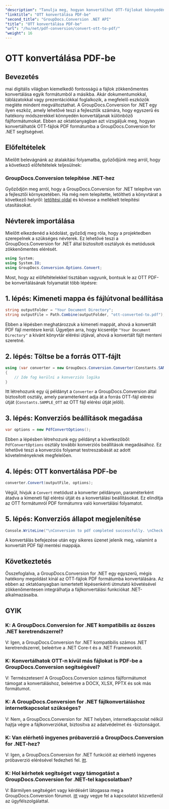 ```yaml
---
"description": "Tanulja meg, hogyan konvertálhat OTT-fájlokat könnyedén PDF formátumba a GroupDocs.Conversion for .NET segítségével. Zökkenőmentesen integrálhatja a fájlkonvertálást .NET-alkalmazásaiba."
"linktitle": "OTT konvertálása PDF-be"
"second_title": "GroupDocs.Conversion .NET API"
"title": "OTT konvertálása PDF-be"
"url": "/hu/net/pdf-conversion/convert-ott-to-pdf/"
"weight": 16
---
```


# OTT konvertálása PDF-be

## Bevezetés

mai digitális világban kiemelkedő fontosságú a fájlok zökkenőmentes konvertálása egyik formátumból a másikba. Akár dokumentumokkal, táblázatokkal vagy prezentációkkal foglalkozik, a megfelelő eszközök megléte mindent megváltoztathat. A GroupDocs.Conversion for .NET egy ilyen eszköz, amely lehetővé teszi a fejlesztők számára, hogy egyszerű és hatékony módszerekkel könnyedén konvertáljanak különböző fájlformátumokat. Ebben az oktatóanyagban azt vizsgáljuk meg, hogyan konvertálhatók OTT-fájlok PDF formátumba a GroupDocs.Conversion for .NET segítségével.

## Előfeltételek

Mielőtt belevágnánk az átalakítási folyamatba, győződjünk meg arról, hogy a következő előfeltételek teljesülnek:

### GroupDocs.Conversion telepítése .NET-hez

Győződjön meg arról, hogy a GroupDocs.Conversion for .NET telepítve van a fejlesztői környezetében. Ha még nem telepítette, letöltheti a könyvtárat a következő helyről: [letöltési oldal](https://releases.groupdocs.com/conversion/net/) és kövesse a mellékelt telepítési utasításokat.

## Névterek importálása

Mielőtt elkezdenéd a kódolást, győződj meg róla, hogy a projektedben szerepelnek a szükséges névterek. Ez lehetővé teszi a GroupDocs.Conversion for .NET által biztosított osztályok és metódusok zökkenőmentes elérését.

```csharp
using System;
using System.IO;
using GroupDocs.Conversion.Options.Convert;
```


Most, hogy az előfeltételekkel tisztában vagyunk, bontsuk le az OTT PDF-be konvertálásának folyamatát több lépésre:

## 1. lépés: Kimeneti mappa és fájlútvonal beállítása

```csharp
string outputFolder = "Your Document Directory";
string outputFile = Path.Combine(outputFolder, "ott-converted-to.pdf");
```

Ebben a lépésben meghatározzuk a kimeneti mappát, ahová a konvertált PDF fájl mentésre kerül. Ügyeljen arra, hogy kicserélje `"Your Document Directory"` a kívánt könyvtár elérési útjával, ahová a konvertált fájlt menteni szeretné.

## 2. lépés: Töltse be a forrás OTT-fájlt

```csharp
using (var converter = new GroupDocs.Conversion.Converter(Constants.SAMPLE_OTT))
{
    // Ide fog kerülni a konverziós logika
}
```

Itt létrehozunk egy új példányt a `Converter` a GroupDocs.Conversion által biztosított osztály, amely paraméterként adja át a forrás OTT-fájl elérési útját (`Constants.SAMPLE_OTT` az OTT fájl elérési útját jelöli).

## 3. lépés: Konverziós beállítások megadása

```csharp
var options = new PdfConvertOptions();
```

Ebben a lépésben létrehozunk egy példányt a következőből: `PdfConvertOptions` osztály további konverziós beállítások megadásához. Ez lehetővé teszi a konverziós folyamat testreszabását az adott követelményeknek megfelelően.

## 4. lépés: OTT konvertálása PDF-be

```csharp
converter.Convert(outputFile, options);
```

Végül, hívjuk a `Convert` metódust a konverter példányon, paraméterként átadva a kimeneti fájl elérési útját és a konvertálási beállításokat. Ez elindítja az OTT formátumról PDF formátumra való konvertálási folyamatot.

## 5. lépés: Konverziós állapot megjelenítése

```csharp
Console.WriteLine("\nConversion to pdf completed successfully. \nCheck output in {0}", outputFolder);
```

A konvertálás befejezése után egy sikeres üzenet jelenik meg, valamint a konvertált PDF fájl mentési mappája.

## Következtetés

Összefoglalva, a GroupDocs.Conversion for .NET egy egyszerű, mégis hatékony megoldást kínál az OTT-fájlok PDF formátumba konvertálására. Az ebben az oktatóanyagban ismertetett lépésenkénti útmutató követésével zökkenőmentesen integrálhatja a fájlkonvertálási funkciókat .NET-alkalmazásaiba.

## GYIK

### K: A GroupDocs.Conversion for .NET kompatibilis az összes .NET keretrendszerrel?

V: Igen, a GroupDocs.Conversion for .NET kompatibilis számos .NET keretrendszerrel, beleértve a .NET Core-t és a .NET Frameworköt.

### K: Konvertálhatok OTT-n kívül más fájlokat is PDF-be a GroupDocs.Conversion segítségével?

V: Természetesen! A GroupDocs.Conversion számos fájlformátumot támogat a konvertáláshoz, beleértve a DOCX, XLSX, PPTX és sok más formátumot.

### K: A GroupDocs.Conversion for .NET fájlkonvertáláshoz internetkapcsolat szükséges?

V: Nem, a GroupDocs.Conversion for .NET helyben, internetkapcsolat nélkül hajtja végre a fájlkonverziókat, biztosítva az adatvédelmet és -biztonságot.

### K: Van elérhető ingyenes próbaverzió a GroupDocs.Conversion for .NET-hez?

V: Igen, a GroupDocs.Conversion for .NET funkcióit az elérhető ingyenes próbaverzió elérésével fedezheti fel. [itt](https://releases.groupdocs.com/).

### K: Hol kérhetek segítséget vagy támogatást a GroupDocs.Conversion for .NET-tel kapcsolatban?

V: Bármilyen segítségért vagy kérdésért látogassa meg a GroupDocs.Conversion fórumot. [itt](https://forum.groupdocs.com/c/conversion/11) vagy vegye fel a kapcsolatot közvetlenül az ügyfélszolgálattal.